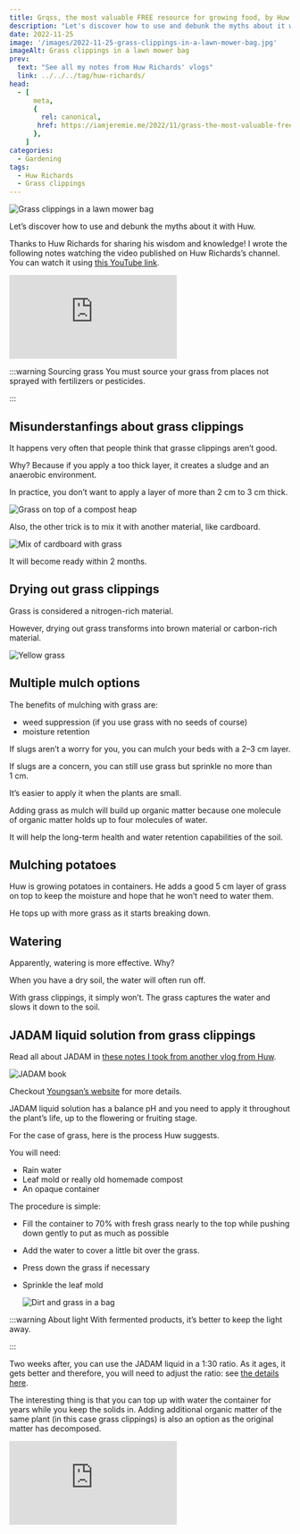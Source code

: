 ```yaml
---
title: Grqss, the most valuable FREE resource for growing food, by Huw Richards
description: "Let's discover how to use and debunk the myths about it with Huw."
date: 2022-11-25
image: '/images/2022-11-25-grass-clippings-in-a-lawn-mower-bag.jpg'
imageAlt: Grass clippings in a lawn mower bag
prev:
  text: "See all my notes from Huw Richards' vlogs"
  link: ../../../tag/huw-richards/
head:
  - [
      meta,
      {
        rel: canonical,
       href: https://iamjeremie.me/2022/11/grass-the-most-valuable-free-resource-huw-richards/,
      },
    ]
categories:
  - Gardening
tags:
  - Huw Richards
  - Grass clippings
---
```


![Grass clippings in a lawn mower bag](/images/2022-11-25-grass-clippings-in-a-lawn-mower-bag.jpg 'Credits: image taken from Huw Richards’s vlog')

Let’s discover how to use and debunk the myths about it with Huw.

<!-- more -->

Thanks to Huw Richards for sharing his wisdom and knowledge! I wrote the following notes watching the video published on Huw Richards’s channel. You can watch it using [this YouTube link](https://www.youtube.com/watch?v=FcmR8KbJzH8).

<!-- markdownlint-disable MD033 -->
<p class="newsletter-wrapper"><iframe class="newsletter-embed" src="https://iamjeremie.substack.com/embed" frameborder="0" scrolling="no"></iframe></p>

:::warning Sourcing grass You must source your grass from places not sprayed with fertilizers or pesticides.

:::

## Misunderstanfings about grass clippings

It happens very often that people think that grasse clippings aren’t good.

Why? Because if you apply a too thick layer, it creates a sludge and an anaerobic environment.

In practice, you don’t want to apply a layer of more than 2 cm to 3 cm thick.

![Grass on top of a compost heap](images/grass-on-compost-heap.jpg 'Grass is a great addition to a compost heap. Credits: image taken from Huw Richard’s vlog')

Also, the other trick is to mix it with another material, like cardboard.

![Mix of cardboard with grass](images/mix-of-cardboard-with-grass.jpg 'If you turn it regularly, you should get some decent compost. Credits: image taken from Huw Richard’s vlog')

It will become ready within 2 months.

## Drying out grass clippings

Grass is considered a nitrogen-rich material.

However, drying out grass transforms into brown material or carbon-rich material.

![Yellow grass](images/dryed-yellow-grass.jpg 'When it has dried, grass has lost its nitrogen and only the fibers remain. Credits: image taken from Huw Richard’s vlog')

## Multiple mulch options

The benefits of mulching with grass are:

- weed suppression (if you use grass with no seeds of course)
- moisture retention

If slugs aren’t a worry for you, you can mulch your beds with a 2–3 cm layer.

If slugs are a concern, you can still use grass but sprinkle no more than 1 cm.

It’s easier to apply it when the plants are small.

Adding grass as mulch will build up organic matter because one molecule of organic matter holds up to four molecules of water.

It will help the long-term health and water retention capabilities of the soil.

## Mulching potatoes

Huw is growing potatoes in containers. He adds a good 5 cm layer of grass on top to keep the moisture and hope that he won’t need to water them.

He tops up with more grass as it starts breaking down.

## Watering

Apparently, watering is more effective. Why?

When you have a dry soil, the water will often run off.

With grass clippings, it simply won’t. The grass captures the water and slows it down to the soil.

## JADAM liquid solution from grass clippings

Read all about JADAM in [these notes I took from another vlog from Huw](../easy-low-cost-plant-feed-to-boost-vegetables-huw-richards/index.md).

![JADAM book](images/jadam-book.jpg 'The book of Youngsan Cho details the method of JADAM organic farming. Credits: image taken from Huw Richard’s vlog')

Checkout [Youngsan’s website](https://en.jadam.kr/) for more details.

JADAM liquid solution has a balance pH and you need to apply it throughout the plant’s life, up to the flowering or fruiting stage.

For the case of grass, here is the process Huw suggests.

You will need:

- Rain water
- Leaf mold or really old homemade compost
- An opaque container

The procedure is simple:

- Fill the container to 70% with fresh grass nearly to the top while pushing down gently to put as much as possible
- Add the water to cover a little bit over the grass.
- Press down the grass if necessary
- Sprinkle the leaf mold

  ![Dirt and grass in a bag](images/inside-a-jadam-solution.jpg 'Huw is using a transparent plastic beer container so he used a compost bag to make sure no light gets in. Credits: image taken from Huw Richard’s vlog')

:::warning About light With fermented products, it’s better to keep the light away.

:::

Two weeks after, you can use the JADAM liquid in a 1:30 ratio. As it ages, it gets better and therefore, you will need to adjust the ratio: see [the details here](../easy-low-cost-plant-feed-to-boost-vegetables-huw-richards/index.md#dilution-ratio).

The interesting thing is that you can top up with water the container for years while you keep the solids in. Adding additional organic matter of the same plant (in this case grass clippings) is also an option as the original matter has decomposed.

<!-- markdownlint-disable MD033 -->
<p class="newsletter-wrapper"><iframe class="newsletter-embed" src="https://iamjeremie.substack.com/embed" frameborder="0" scrolling="no"></iframe></p>
